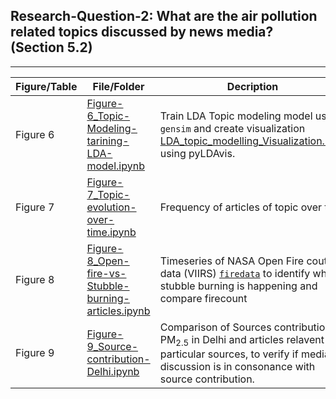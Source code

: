   ## Research-Question-2: What are the air pollution related topics discussed by news media? (Section 5.2)
<hr>

|Figure/Table|File/Folder| Decription |
|--|--|--|
|Figure 6 |[Figure-6_Topic-Modeling-tarining-LDA-model.ipynb](Figure-6_Topic-Modeling-tarining-LDA-model.ipynb)|Train LDA Topic modeling model using `gensim` and create visualization [LDA_topic_modelling_Visualization.html](https://karm-patel.github.io/Samachar-News-media-on-air-pollution/Research_Question_2/LDA_Visualization/LDA_topic_modelling_Visualization.html) using pyLDAvis.|
|Figure 7|[Figure-7_Topic-evolution-over-time.ipynb](Figure-7_Topic-evolution-over-time.ipynb)|Frequency of articles of topic over time |
|Figure 8|[Figure-8_Open-fire-vs-Stubble-burning-articles.ipynb](Figure-8_Open-fire-vs-Stubble-burning-articles.ipynb)|Timeseries of NASA Open Fire cout data (VIIRS) [`firedata`](firedata) to identify when stubble burning is happening and compare firecount|
|Figure 9|[Figure-9_Source-contribution-Delhi.ipynb](Figure-9_Source-contribution-Delhi.ipynb)|Comparison of Sources contribution to PM<sub>2.5</sub> in Delhi and articles relavent to particular sources, to verify if media discussion is in consonance with source contribution.|
